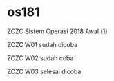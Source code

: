 # os181
ZCZC Sistem Operasi 2018 Awal (1)

ZCZC W01 sudah dicoba

ZCZC W02 sudah coba

ZCZC W03 selesai dicoba
